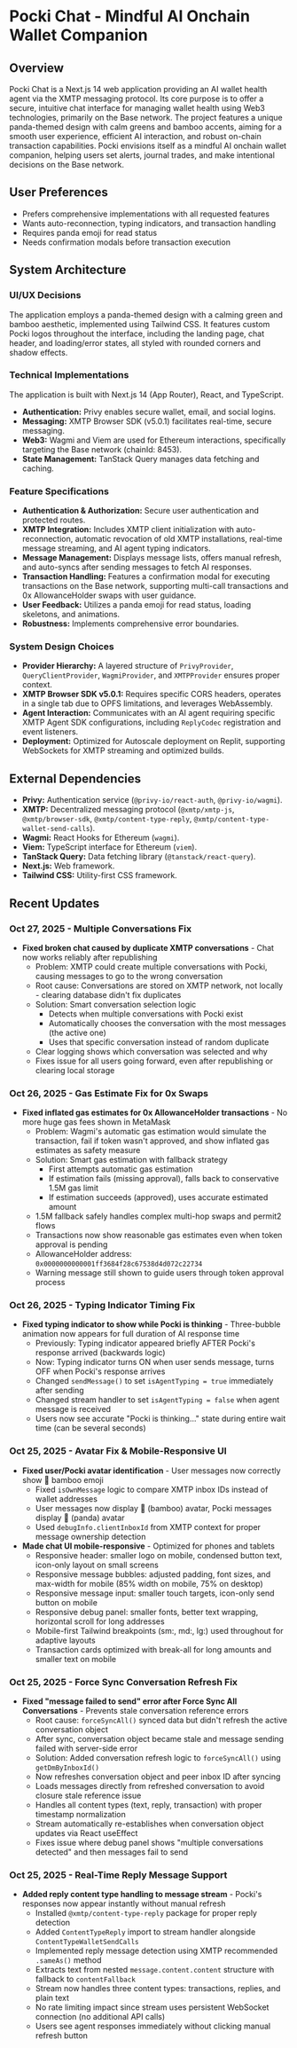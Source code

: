 # Pocki Chat - Mindful AI Onchain Wallet Companion

## Overview
Pocki Chat is a Next.js 14 web application providing an AI wallet health agent via the XMTP messaging protocol. Its core purpose is to offer a secure, intuitive chat interface for managing wallet health using Web3 technologies, primarily on the Base network. The project features a unique panda-themed design with calm greens and bamboo accents, aiming for a smooth user experience, efficient AI interaction, and robust on-chain transaction capabilities. Pocki envisions itself as a mindful AI onchain wallet companion, helping users set alerts, journal trades, and make intentional decisions on the Base network.

## User Preferences
- Prefers comprehensive implementations with all requested features
- Wants auto-reconnection, typing indicators, and transaction handling
- Requires panda emoji for read status
- Needs confirmation modals before transaction execution

## System Architecture

### UI/UX Decisions
The application employs a panda-themed design with a calming green and bamboo aesthetic, implemented using Tailwind CSS. It features custom Pocki logos throughout the interface, including the landing page, chat header, and loading/error states, all styled with rounded corners and shadow effects.

### Technical Implementations
The application is built with Next.js 14 (App Router), React, and TypeScript.
- **Authentication:** Privy enables secure wallet, email, and social logins.
- **Messaging:** XMTP Browser SDK (v5.0.1) facilitates real-time, secure messaging.
- **Web3:** Wagmi and Viem are used for Ethereum interactions, specifically targeting the Base network (chainId: 8453).
- **State Management:** TanStack Query manages data fetching and caching.

### Feature Specifications
- **Authentication & Authorization:** Secure user authentication and protected routes.
- **XMTP Integration:** Includes XMTP client initialization with auto-reconnection, automatic revocation of old XMTP installations, real-time message streaming, and AI agent typing indicators.
- **Message Management:** Displays message lists, offers manual refresh, and auto-syncs after sending messages to fetch AI responses.
- **Transaction Handling:** Features a confirmation modal for executing transactions on the Base network, supporting multi-call transactions and 0x AllowanceHolder swaps with user guidance.
- **User Feedback:** Utilizes a panda emoji for read status, loading skeletons, and animations.
- **Robustness:** Implements comprehensive error boundaries.

### System Design Choices
- **Provider Hierarchy:** A layered structure of `PrivyProvider`, `QueryClientProvider`, `WagmiProvider`, and `XMTPProvider` ensures proper context.
- **XMTP Browser SDK v5.0.1:** Requires specific CORS headers, operates in a single tab due to OPFS limitations, and leverages WebAssembly.
- **Agent Interaction:** Communicates with an AI agent requiring specific XMTP Agent SDK configurations, including `ReplyCodec` registration and event listeners.
- **Deployment:** Optimized for Autoscale deployment on Replit, supporting WebSockets for XMTP streaming and optimized builds.

## External Dependencies
- **Privy:** Authentication service (`@privy-io/react-auth`, `@privy-io/wagmi`).
- **XMTP:** Decentralized messaging protocol (`@xmtp/xmtp-js`, `@xmtp/browser-sdk`, `@xmtp/content-type-reply`, `@xmtp/content-type-wallet-send-calls`).
- **Wagmi:** React Hooks for Ethereum (`wagmi`).
- **Viem:** TypeScript interface for Ethereum (`viem`).
- **TanStack Query:** Data fetching library (`@tanstack/react-query`).
- **Next.js:** Web framework.
- **Tailwind CSS:** Utility-first CSS framework.

## Recent Updates

### Oct 27, 2025 - Multiple Conversations Fix
- **Fixed broken chat caused by duplicate XMTP conversations** - Chat now works reliably after republishing
  - Problem: XMTP could create multiple conversations with Pocki, causing messages to go to the wrong conversation
  - Root cause: Conversations are stored on XMTP network, not locally - clearing database didn't fix duplicates
  - Solution: Smart conversation selection logic
    - Detects when multiple conversations with Pocki exist
    - Automatically chooses the conversation with the most messages (the active one)
    - Uses that specific conversation instead of random duplicate
  - Clear logging shows which conversation was selected and why
  - Fixes issue for all users going forward, even after republishing or clearing local storage

### Oct 26, 2025 - Gas Estimate Fix for 0x Swaps
- **Fixed inflated gas estimates for 0x AllowanceHolder transactions** - No more huge gas fees shown in MetaMask
  - Problem: Wagmi's automatic gas estimation would simulate the transaction, fail if token wasn't approved, and show inflated gas estimates as safety measure
  - Solution: Smart gas estimation with fallback strategy
    - First attempts automatic gas estimation
    - If estimation fails (missing approval), falls back to conservative 1.5M gas limit
    - If estimation succeeds (approved), uses accurate estimated amount
  - 1.5M fallback safely handles complex multi-hop swaps and permit2 flows
  - Transactions now show reasonable gas estimates even when token approval is pending
  - AllowanceHolder address: `0x0000000000001ff3684f28c67538d4d072c22734`
  - Warning message still shown to guide users through token approval process

### Oct 26, 2025 - Typing Indicator Timing Fix
- **Fixed typing indicator to show while Pocki is thinking** - Three-bubble animation now appears for full duration of AI response time
  - Previously: Typing indicator appeared briefly AFTER Pocki's response arrived (backwards logic)
  - Now: Typing indicator turns ON when user sends message, turns OFF when Pocki's response arrives
  - Changed `sendMessage()` to set `isAgentTyping = true` immediately after sending
  - Changed stream handler to set `isAgentTyping = false` when agent message is received
  - Users now see accurate "Pocki is thinking..." state during entire wait time (can be several seconds)

### Oct 25, 2025 - Avatar Fix & Mobile-Responsive UI
- **Fixed user/Pocki avatar identification** - User messages now correctly show 🎋 bamboo emoji
  - Fixed `isOwnMessage` logic to compare XMTP inbox IDs instead of wallet addresses
  - User messages now display 🎋 (bamboo) avatar, Pocki messages display 🐼 (panda) avatar
  - Used `debugInfo.clientInboxId` from XMTP context for proper message ownership detection
- **Made chat UI mobile-responsive** - Optimized for phones and tablets
  - Responsive header: smaller logo on mobile, condensed button text, icon-only layout on small screens
  - Responsive message bubbles: adjusted padding, font sizes, and max-width for mobile (85% width on mobile, 75% on desktop)
  - Responsive message input: smaller touch targets, icon-only send button on mobile
  - Responsive debug panel: smaller fonts, better text wrapping, horizontal scroll for long addresses
  - Mobile-first Tailwind breakpoints (sm:, md:, lg:) used throughout for adaptive layouts
  - Transaction cards optimized with break-all for long amounts and smaller text on mobile

### Oct 25, 2025 - Force Sync Conversation Refresh Fix
- **Fixed "message failed to send" error after Force Sync All Conversations** - Prevents stale conversation reference errors
  - Root cause: `forceSyncAll()` synced data but didn't refresh the active conversation object
  - After sync, conversation object became stale and message sending failed with server-side error
  - Solution: Added conversation refresh logic to `forceSyncAll()` using `getDmByInboxId()`
  - Now refreshes conversation object and peer inbox ID after syncing
  - Loads messages directly from refreshed conversation to avoid closure stale reference issue
  - Handles all content types (text, reply, transaction) with proper timestamp normalization
  - Stream automatically re-establishes when conversation object updates via React useEffect
  - Fixes issue where debug panel shows "multiple conversations detected" and then messages fail to send

### Oct 25, 2025 - Real-Time Reply Message Support
- **Added reply content type handling to message stream** - Pocki's responses now appear instantly without manual refresh
  - Installed `@xmtp/content-type-reply` package for proper reply detection
  - Added `ContentTypeReply` import to stream handler alongside `ContentTypeWalletSendCalls`
  - Implemented reply message detection using XMTP recommended `.sameAs()` method
  - Extracts text from nested `message.content.content` structure with fallback to `contentFallback`
  - Stream now handles three content types: transactions, replies, and plain text
  - No rate limiting impact since stream uses persistent WebSocket connection (no additional API calls)
  - Users see agent responses immediately without clicking manual refresh button